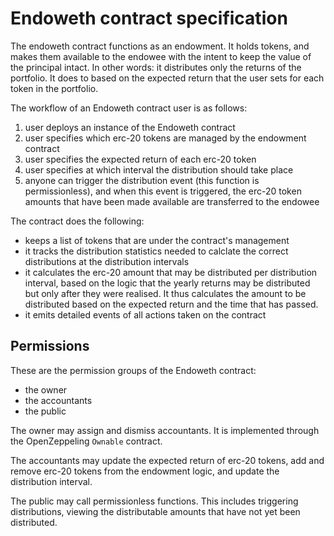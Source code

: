 # Endoweth contract specification

The endoweth contract functions as an endowment. It holds tokens, and makes them available to the endowee with the intent to keep the value of the principal intact. In other words: it distributes only the returns of the portfolio. It does to based on the expected return that the user sets for each token in the portfolio.

The workflow of an Endoweth contract user is as follows:

1. user deploys an instance of the Endoweth contract
2. user specifies which erc-20 tokens are managed by the endowment contract
3. user specifies the expected return of each erc-20 token
4. user specifies at which interval the distribution should take place
5. anyone can trigger the distribution event (this function is permissionless), and when this event is triggered, the erc-20 token amounts that have been made available are transferred to the endowee

The contract does the following:

- keeps a list of tokens that are under the contract's management
- it tracks the distribution statistics needed to calclate the correct distributions at the distribution intervals
- it calculates the erc-20 amount that may be distributed per distribution interval, based on the logic that the yearly returns may be distributed but only after they were realised. It thus calculates the amount to be distributed based on the expected return and the time that has passed.
- it emits detailed events of all actions taken on the contract

## Permissions

These are the permission groups of the Endoweth contract:

- the owner
- the accountants
- the public

The owner may assign and dismiss accountants. It is implemented through the OpenZeppeling `Ownable` contract.

The accountants may update the expected return of erc-20 tokens, add and remove erc-20 tokens from the endowment logic, and update the distribution interval.

The public may call permissionless functions. This includes triggering distributions, viewing the distributable amounts that have not yet been distributed.
